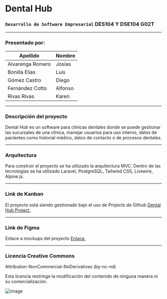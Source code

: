 # Dental Hub
 
### `Desarrollo de Software Empresarial` DES104 Y DSE104 G02T

---

### **Presentado por:**
| Apellido | Nombre |
| -- | -- |
| Alvarenga Romero | Josías |
| Bonilla Elias | Luis |              
| Gómez Castro | Diego |
| Fernández Cotto | Alfonso |
| Rivas Rivas | Karen |   

---

### **Descripción del proyecto**

Dental Hub es un software para clínicas dentales donde se puede gestionar las sucursales de una clínica, manejar usuarios para uso interno, datos de pacientes como historial médico, datos de contacto o de procesos dentales.

---

### **Arquitectura**

Para construir el proyecto se ha utilizado la arquitectura MVC. Dentro de las tecnologías se ha utilizado Laravel, PostgreSQL, Tailwind CSS, Livewire, Alpine.js.

---

### **Link de Kanban**
El proyecto está siendo gestionado bajo el uso de Projects de Github [Dental Hub Project.](https://github.com/users/karivas-dev/projects/9)

---

### **Link de Figma**
Enlace a mockups del proyecto [Enlace.](https://www.figma.com/design/C7bDqZ0y1IZS9iuWMPZ2re/Crud-Operations-(Community)?node-id=102-2784)

---

### **Licencia Creative Commons**

Attribution-NonCommercial-NoDerivatives (by-nc-nd)

Esta licencia restringe la modificación del contenido de ninguna manera ni su comercialización.

![image](https://www.amber-online.com/wp-content/uploads/2016/04/cc-by-nc-nd--300x104.png)
